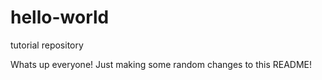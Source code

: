 # hello-world
tutorial repository

Whats up everyone! Just making some random changes to this README!
